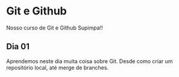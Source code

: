 # Git e Github

Nosso curso de Git e Github Supimpa!!

## Dia 01

Aprendemos neste dia muita coisa sobre Git.
Desde como criar um repositório local, até merge de branches.
